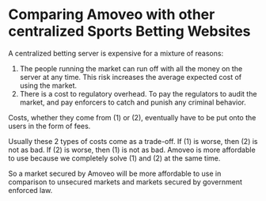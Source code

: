 Comparing Amoveo with other centralized Sports Betting Websites
========

A centralized betting server is expensive for a mixture of reasons:

1) The people running the market can run off with all the money on the server at any time. This risk increases the average expected cost of using the market.
2) There is a cost to regulatory overhead. To pay the regulators to audit the market, and pay enforcers to catch and punish any criminal behavior. 

Costs, whether they come from (1) or (2), eventually have to be put onto the users in the form of fees.

Usually these 2 types of costs come as a trade-off. If (1) is worse, then (2) is not as bad. If (2) is worse, then (1) is not as bad. Amoveo is more affordable to use because we completely solve (1) and (2) at the same time.

So a market secured by Amoveo will be more affordable to use in comparison to unsecured markets and markets secured by government enforced law.
